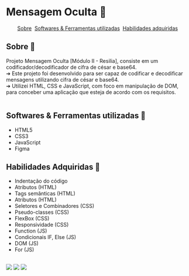 # Mensagem Oculta 🔐

<div id="inicio" align=center>
  <a href="#sobre">Sobre</a>&nbsp;
  <a href="#linguagens">Softwares & Ferramentas utilizadas</a>&nbsp;
  <a href="#habilidades">Habilidades adquiridas</a>&nbsp;
</div>
<h2 id="sobre">Sobre 🔎</h2>
  <p>
  Projeto Mensagem Oculta [Módulo II - Resilia], consiste em um codificador/decodificador de cifra de
césar e base64.
  <br>
  ➔ Este projeto foi desenvolvido para ser capaz de codificar e
   decodificar mensagens utilizando cifra de césar e base64.
  <br>
  ➔ Utilizei HTML, CSS e JavaScript, com foco em manipulação
   de DOM, para conceber uma aplicação que esteja de acordo com os requisitos.
  </p>
  

<img src="" alt="">
<br>
<h2 id="linguagens">Softwares & Ferramentas utilizadas 🔧 </h2>
<ul>
  <li>HTML5</li>
  <li>CSS3</li>
  <li>JavaScript</li>
  <li>Figma</li>
</ul>

<h2 id="habilidades">Habilidades Adquiridas 📝</h2>
<ul>
  <li>Indentação do código</li>
  <li>Atributos (HTML)</li>
  <li>Tags semânticas (HTML)</li>
  <li>Atributos (HTML)</li>
  <li>Seletores e Combinadores (CSS)</li>
  <li>Pseudo-classes (CSS)</li>
  <li>FlexBox (CSS)</li>
  <li>Responsividade (CSS)</li>
  <li>Function (JS)</li>
  <li>Condicionais IF, Else (JS)</li>
  <li>DOM (JS)</li>
  <li>For (JS)</li>
</ul>
  <br>
 <a href="https://www.linkedin.com/in/beatrizmioranza/" target="_blank"><img src="https://img.shields.io/badge/-LinkedIn-%230077B5?style=for-the-badge&logo=linkedin&logoColor=white" target="_blank"></a>
 <a href = "mailto:beatrizmioranza2508@gmail.com"><img src="https://img.shields.io/badge/Gmail-D14836?style=for-the-badge&logo=gmail&logoColor=white" target="_blank"></a>
 <a href ="https://www.codewars.com/users/BeatrizMioranza"><img src="https://img.shields.io/badge/Codewars-B1361E?style=for-the-badge&logo=Codewars&logoColor=white"></a>

          
